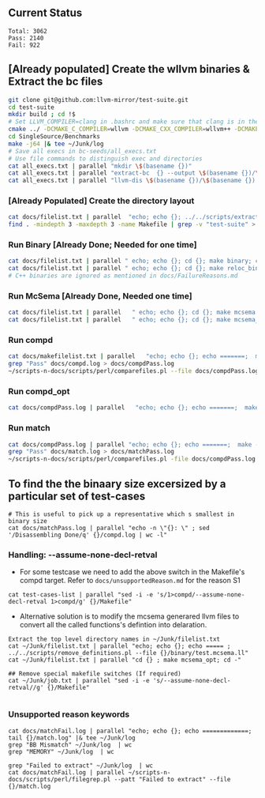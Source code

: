 ## Current Status
```
Total: 3062
Pass: 2140
Fail: 922
```



## [Already populated] Create the wllvm binaries & Extract the bc files
```bash
git clone git@github.com:llvm-mirror/test-suite.git
cd test-suite
mkdir build ; cd !$
# Set LLVM_COMPILER=clang in .bashrc and make sure that clang is in the path
cmake ../ -DCMAKE_C_COMPILER=wllvm -DCMAKE_CXX_COMPILER=wllvm++ -DCMAKE_C_FLAGS_RELEASE="-O0" -DCMAKE_CXX_FLAGS_RELEASE="-O0"
cd SingleSource/Benchmarks
make -j64 |& tee ~/Junk/log
# Save all execs in bc-seeds/all_execs.txt
# Use file commands to distinguish exec and directories
cat all_execs.txt | parallel "mkdir \$(basename {})"
cat all_execs.txt | parallel "extract-bc  {} --output \$(basename {})/\$(basename {}).bc"
cat all_execs.txt | parallel "llvm-dis \$(basename {})/\$(basename {}).bc -o  \$(basename {})/\$(basename {}).ll"

```

### [Already Populated] Create the directory layout
```bash
cat docs/filelist.txt | parallel  "echo; echo {}; ../../scripts/extractor.py -P ${HOME}/Github/validating-binary-decompilation/source/build/lib/LLVMfunc-analyzer.so -O ./ bc-seeds/{}/{}.bc"
find . -mindepth 3 -maxdepth 3 -name Makefile | grep -v "test-suite" > docs/makefilelist.txt
```

### Run Binary [Already Done; Needed for one time]
```bash
cat docs/filelist.txt | parallel " echo; echo {}; cd {}; make binary; cd .." |& tee ~/Junk/log
cat docs/filelist.txt | parallel " echo; echo {}; cd {}; make reloc_binary ; cd .." |& tee ~/Junk/log
# C++ binaries are ignored as mentioned in docs/FailureReasons.md
```

### Run McSema [Already Done, Needed one time]
```bash
cat docs/filelist.txt | parallel   " echo; echo {}; cd {}; make mcsema ; cd .." |& tee ~/Junk/log
cat docs/filelist.txt | parallel   " echo; echo {}; cd {}; make mcsema_opt ; cd .." |& tee ~/Junk/log
```

### Run compd
```bash
cat docs/makefilelist.txt | parallel   "echo; echo {}; echo =======;  make -C {} compd" |& tee docs/compd.log
grep "Pass" docs/compd.log > docs/compdPass.log
~/scripts-n-docs/scripts/perl/comparefiles.pl --file docs/compdPass.log --file docs/makefilelist.txt --show 1 > docs/compdFail.log
```

### Run compd_opt
```bash
cat docs/compdPass.log | parallel   "echo; echo {}; echo =======;  make -C {} compd_opt" |& tee docs/opt.log
```


### Run match
```bash
cat docs/compdPass.log | parallel "echo; echo {}; echo =======;  make -C {} match" |& tee docs/match.log
grep "Pass" docs/match.log > docs/matchPass.log
~/scripts-n-docs/scripts/perl/comparefiles.pl -file docs/compdPass.log --file docs/matchPass.log  --show 1 > docs/matchFail.log
```

## To find the the binaary size excersized by  a particular set of test-cases
```
# This is useful to pick up a representative which s smallest in binary size
cat docs/matchPass.log | parallel "echo -n \"{}: \" ; sed '/Disassembling Done/q' {}/compd.log | wc -l"
```

### Handling: --assume-none-decl-retval
  -  For some testcase we need to add the above switch in the Makefile's compd target. Refer to `docs/unsupportedReason.md` for the reason S1
  ```
  cat test-cases-list | parallel "sed -i -e 's/1>compd/--assume-none-decl-retval 1>compd/g' {}/Makefile"
  ```
  - Alternative solution is to modify the mcsema generared llvm files to convert all the called functions's defintion into delaration.
  ```
  Extract the top level directory names in ~/Junk/filelist.txt
  cat ~/Junk/filelist.txt | parallel "echo; echo {}; echo ===== ; ../../scripts/remove_definitions.pl --file {}/binary/test.mcsema.ll"
  cat ~/Junk/filelist.txt | parallel "cd {} ; make mcsema_opt; cd -"

  ## Remove special makefile switches (If required)
  cat ~/Junk/job.txt | parallel "sed -i -e 's/--assume-none-decl-retval//g' {}/Makefile"

  
  ```

### Unsupported reason keywords
```
cat docs/matchFail.log | parallel "echo; echo {}; echo =============; tail {}/match.log" |& tee ~/Junk/log
grep "BB Mismatch" ~/Junk/log  | wc
grep "MEMORY" ~/Junk/log  | wc

grep "Failed to extract" ~/Junk/log  | wc
cat docs/matchFail.log | parallel ~/scripts-n-docs/scripts/perl/filegrep.pl --patt "Failed to extract" --file {}/match.log
```
